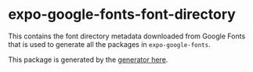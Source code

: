 # expo-google-fonts-font-directory

  This contains the font directory metadata downloaded from Google Fonts 
that is used to generate all the packages in `expo-google-fonts`.

This package is generated by the [generator here](https://github.com/freeboub/google-fonts/tree/master/packages/generator#readme).
  
  